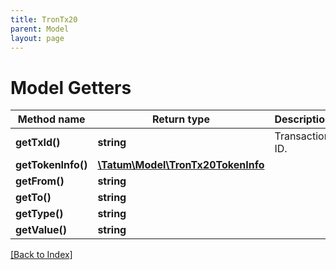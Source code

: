 ```yaml
---
title: TronTx20
parent: Model
layout: page
---
```


# Model Getters

Method name | Return type | Description | Notes
------------ | ------------- | ------------- | -------------
**getTxId()** | **string** | Transaction ID. |
**getTokenInfo()** | [**\Tatum\Model\TronTx20TokenInfo**](TronTx20TokenInfo.md) |  |
**getFrom()** | **string** |  |
**getTo()** | **string** |  |
**getType()** | **string** |  |
**getValue()** | **string** |  |

[[Back to Index]](../index.md)
